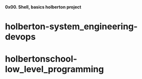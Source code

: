 **0x00. Shell, basics holberton project**
# holberton-system_engineering-devops
# holbertonschool-low_level_programming
